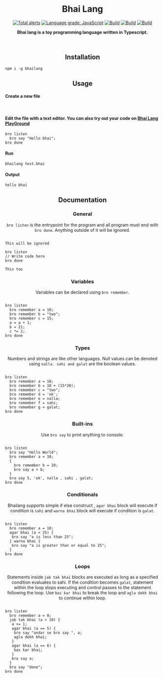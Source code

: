 <h1 align="center">Bhai Lang</h1>
<p align="center">
<a href="https://lgtm.com/projects/g/DulLabs/bhai-lang/alerts/"><img alt="Total alerts" src="https://img.shields.io/lgtm/alerts/g/DulLabs/bhai-lang.svg?logo=lgtm&logoWidth=18"/></a>
<a href="https://lgtm.com/projects/g/DulLabs/bhai-lang/context:javascript"><img alt="Language grade: JavaScript" src="https://img.shields.io/lgtm/grade/javascript/g/DulLabs/bhai-lang.svg?logo=lgtm&logoWidth=18"/></a>
<a href="https://github.com/DulLabs/bhai-lang/actions/workflows/node.js.yml/badge.svg"><img alt="Build" src="https://github.com/DulLabs/bhai-lang/actions/workflows/node.js.yml/badge.svg"/></a>
<a href="https://bhailang.js.org/"><img alt="Build" src="https://img.shields.io/badge/website-bhailang.js.org-orange"/></a>
<a href="https://www.npmjs.com/package/bhailang"><img alt="Build" src="https://img.shields.io/badge/npm-bhailang-orange"/></a>
  
</p>
<p align="center">
  <b>Bhai lang is a toy programming language written in Typescript.</b>
</p>
<br>

<h2 align="center">Installation</h2>

```
npm i -g bhailang
```

<h2 align="center">Usage</h2>

<h4 align="left">Create a new file</h4><br/>


<h4 align="left">Edit the file with a text editor.
You can also try out your code on <a href="https://bhailang.js.org/#playground">Bhai Lang PlayGround</a></h4>

```
bro listen
  bro say "Hello bhai";
bro done

```

<h4 align="left">Run</h4>

```
bhailang test.bhai
```

<h4 align="left">Output</h4>

```
hello bhai
```



<h2 align="center">Documentation</h2>

<h3 align="center">General</h3>
<p align="center"><code>bro listen</code> is the entrypoint for the program and all program must end with <code>bro done</code>. Anything outside of it will be ignored.</p>

```

This will be ignored

bro listen
// Write code here
bro done

This too
```

<h3 align="center">Variables</h3>
<p align="center">Variables can be declared using <code>bro remember</code>.</p>

```

bro listen
  bro remember a = 10;
  bro remember b = "two";
  bro remember c = 15;
  a = a + 1;
  b = 21;
  c *= 2;
bro done
```

<h3 align="center">Types</h3>
<p align="center">Numbers and strings are like other languages. Null values can be denoted using <code>nalla. sahi and galat</code> are the boolean values.</p>

```

bro listen
  bro remember a = 10;
  bro remember b = 10 + (15*20);
  bro remember c = "two";
  bro remember d = 'ok';
  bro remember e = nalla;
  bro remember f = sahi;
  bro remember g = galat;
bro done
```

<h3 align="center">Built-ins</h3>
<p align="center">Use <code>bro say</code> to print anything to console.</p>

```

bro listen
  bro say "Hello World";
  bro remember a = 10;
  {
    bro remember b = 20;
    bro say a + b;
  }
  bro say 5, 'ok', nalla , sahi , galat;
bro done
```

<h3 align="center">Conditionals</h3>
<p align="center">Bhailang supports simple if else construct , <code>agar bhai</code> block will execute if condition is <code>sahi</code> and <code>warna bhai</code> block will execute if condition is <code>galat</code>.</p>

```

bro listen
  bro remember a = 10;
  agar bhai (a < 25) {
   bro say "a is less than 25";
  } warna bhai {
   bro say "a is greater than or equal to 25";
  }
bro done
```

<h3 align="center">Loops</h3>
<p align="center">Statements inside <code>jab tak bhai</code> blocks are executed as long as a specified condition evaluates to sahi. If the condition becomes <code>galat</code>, statement within the loop stops executing and control passes to the statement following the loop. Use <code>bas kar bhai</code> to break the loop and <code className="language-cpp">agla dekh bhai</code> to continue within loop.</p>


```

bro listen
  bro remember a = 0;
  jab tak bhai (a < 10) {
   a += 1;
   agar bhai (a == 5) {
    bro say "andar se bro say ", a;
    agla dekh bhai;
   }
   agar bhai (a == 6) {
    bas kar bhai;
   }
   bro say a;
  }
  bro say "done";
bro done
```




